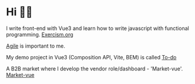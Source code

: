 # Hi 🐱‍🚀

I write front-end with Vue3 and learn how to write javascript with functional programming.
[Exercism.org](https://exercism.org/profiles/dotnil/solutions?order=newest_first)

[Agile](https://agilemanifesto.org/) is important to me.

My demo project in Vue3 (Composition API, Vite, BEM) is called
[To-do](https://dotnil.github.io/todo)

A B2B market where I develop the vendor role/dashboard - 'Market-vue'.
[Market-vue](https://github.com/ksevelyar/market-vue)
